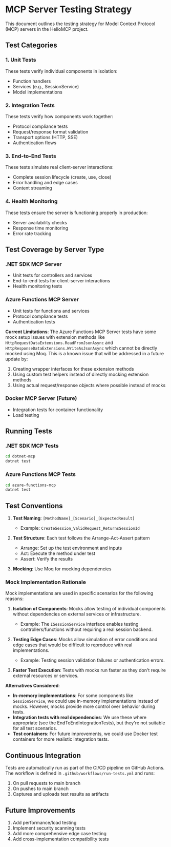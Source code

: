 # MCP Server Testing Strategy

This document outlines the testing strategy for Model Context Protocol (MCP) servers in the HelloMCP project.

## Test Categories

### 1. Unit Tests
These tests verify individual components in isolation:
- Function handlers
- Services (e.g., SessionService)
- Model implementations

### 2. Integration Tests
These tests verify how components work together:
- Protocol compliance tests
- Request/response format validation
- Transport options (HTTP, SSE)
- Authentication flows

### 3. End-to-End Tests
These tests simulate real client-server interactions:
- Complete session lifecycle (create, use, close)
- Error handling and edge cases
- Content streaming

### 4. Health Monitoring
These tests ensure the server is functioning properly in production:
- Server availability checks
- Response time monitoring
- Error rate tracking

## Test Coverage by Server Type

### .NET SDK MCP Server
- Unit tests for controllers and services
- End-to-end tests for client-server interactions
- Health monitoring tests

### Azure Functions MCP Server
- Unit tests for functions and services
- Protocol compliance tests
- Authentication tests

**Current Limitations**: The Azure Functions MCP Server tests have some mock setup issues with extension methods like `HttpRequestDataExtensions.ReadFromJsonAsync` and `HttpResponseDataExtensions.WriteAsJsonAsync` which cannot be directly mocked using Moq. This is a known issue that will be addressed in a future update by:
1. Creating wrapper interfaces for these extension methods
2. Using custom test helpers instead of directly mocking extension methods
3. Using actual request/response objects where possible instead of mocks

### Docker MCP Server (Future)
- Integration tests for container functionality
- Load testing

## Running Tests

### .NET SDK MCP Tests
```bash
cd dotnet-mcp
dotnet test
```

### Azure Functions MCP Tests
```bash
cd azure-functions-mcp
dotnet test
```

## Test Conventions

1. **Test Naming**: `[MethodName]_[Scenario]_[ExpectedResult]`
   - Example: `CreateSession_ValidRequest_ReturnsSessionId`

2. **Test Structure**: Each test follows the Arrange-Act-Assert pattern
   - Arrange: Set up the test environment and inputs
   - Act: Execute the method under test
   - Assert: Verify the results

3. **Mocking**: Use Moq for mocking dependencies

### Mock Implementation Rationale

Mock implementations are used in specific scenarios for the following reasons:

1. **Isolation of Components**: Mocks allow testing of individual components without dependencies on external services or infrastructure.
   - Example: The `ISessionService` interface enables testing controllers/functions without requiring a real session backend.

2. **Testing Edge Cases**: Mocks allow simulation of error conditions and edge cases that would be difficult to reproduce with real implementations.
   - Example: Testing session validation failures or authentication errors.

3. **Faster Test Execution**: Tests with mocks run faster as they don't require external resources or services.

**Alternatives Considered**:
- **In-memory implementations**: For some components like `SessionService`, we could use in-memory implementations instead of mocks. However, mocks provide more control over behavior during tests.
- **Integration tests with real dependencies**: We use these where appropriate (see the EndToEndIntegrationTests), but they're not suitable for all test scenarios.
- **Test containers**: For future improvements, we could use Docker test containers for more realistic integration tests.

## Continuous Integration

Tests are automatically run as part of the CI/CD pipeline on GitHub Actions. The workflow is defined in `.github/workflows/run-tests.yml` and runs:
1. On pull requests to main branch
2. On pushes to main branch
3. Captures and uploads test results as artifacts

## Future Improvements

1. Add performance/load testing
2. Implement security scanning tests
3. Add more comprehensive edge case testing
4. Add cross-implementation compatibility tests